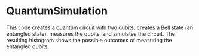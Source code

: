 # QuantumSimulation
This code creates a quantum circuit with two qubits, creates a Bell state (an entangled state), measures the qubits, and simulates the circuit. The resulting histogram shows the possible outcomes of measuring the entangled qubits.
